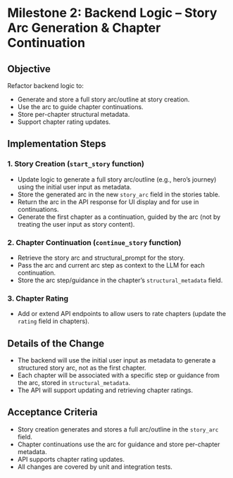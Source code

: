 # Milestone 2: Backend Logic – Story Arc Generation & Chapter Continuation

## Objective
Refactor backend logic to:
- Generate and store a full story arc/outline at story creation.
- Use the arc to guide chapter continuations.
- Store per-chapter structural metadata.
- Support chapter rating updates.

## Implementation Steps

### 1. Story Creation (`start_story` function)
- Update logic to generate a full story arc/outline (e.g., hero’s journey) using the initial user input as metadata.
- Store the generated arc in the new `story_arc` field in the stories table.
- Return the arc in the API response for UI display and for use in continuations.
- Generate the first chapter as a continuation, guided by the arc (not by treating the user input as story content).

### 2. Chapter Continuation (`continue_story` function)
- Retrieve the story arc and structural_prompt for the story.
- Pass the arc and current arc step as context to the LLM for each continuation.
- Store the arc step/guidance in the chapter’s `structural_metadata` field.

### 3. Chapter Rating
- Add or extend API endpoints to allow users to rate chapters (update the `rating` field in chapters).

## Details of the Change

- The backend will use the initial user input as metadata to generate a structured story arc, not as the first chapter.
- Each chapter will be associated with a specific step or guidance from the arc, stored in `structural_metadata`.
- The API will support updating and retrieving chapter ratings.

## Acceptance Criteria

- Story creation generates and stores a full arc/outline in the `story_arc` field.
- Chapter continuations use the arc for guidance and store per-chapter metadata.
- API supports chapter rating updates.
- All changes are covered by unit and integration tests.